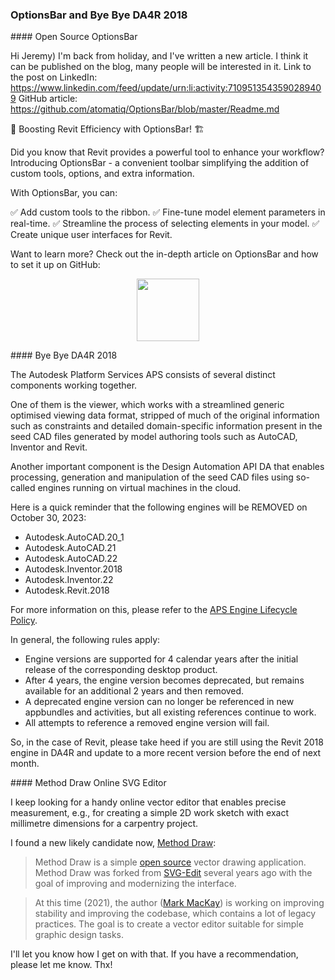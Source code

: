 <head>
<meta http-equiv="Content-Type" content="text/html; charset=utf-8">
<link rel="stylesheet" type="text/css" href="bc.css">
<script src="https://cdn.rawgit.com/google/code-prettify/master/loader/run_prettify.js" type="text/javascript"></script>
</head>

<!---

- OptionsBar
  From: Роман
  Hi Jeremy) I'm back from holiday, and I've written a new article. I think it can be published on the blog, many people will be interested in it.
  Link to the post on LinkedIn: https://www.linkedin.com/feed/update/urn:li:activity:7109513543590289409
  GitHub article: https://github.com/atomatiq/OptionsBar/blob/master/Readme.md
  Raman Karpovich
  Lead Developer
  http://www.atomatiq.io
  +48 517 989 812
  ATOMATIQ SP ZOO. ul. Zygmunta Vogla, 28, lok. 02.63, 02-963 Warsaw, Poland. NIP: 9512571785

- Lijuan Zhu: engines below will be REMOVED on 10/30/2023
  https://autodesk.slack.com/archives/C011QHANM8R/p1695262865665989

twitter:

 the @AutodeskRevit #RevitAPI #BIM @DynamoBIM @AutodeskAPS

&ndash; ...

linkedin:


#BIM #DynamoBIM #AutodeskAPS #Revit #API #IFC #SDK #Autodesk #AEC #adsk

the [Revit API discussion forum](http://forums.autodesk.com/t5/revit-api-forum/bd-p/160) thread

<center>
<img src="img/" alt="" title="" width="600"/>
<p style="font-size: 80%; font-style:italic"></p>
</center>

-->

### OptionsBar and Bye Bye DA4R 2018


####<a name="2"></a> Open Source OptionsBar


  Hi Jeremy) I'm back from holiday, and I've written a new article. I think it can be published on the blog, many people will be interested in it.
  Link to the post on LinkedIn: https://www.linkedin.com/feed/update/urn:li:activity:7109513543590289409
  GitHub article: https://github.com/atomatiq/OptionsBar/blob/master/Readme.md



🚀 Boosting Revit Efficiency with OptionsBar! 🏗️

Did you know that Revit provides a powerful tool to enhance your workflow? Introducing OptionsBar - a convenient toolbar simplifying the addition of custom tools, options, and extra information.

With OptionsBar, you can:

✅ Add custom tools to the ribbon.
✅ Fine-tune model element parameters in real-time.
✅ Streamline the process of selecting elements in your model.
✅ Create unique user interfaces for Revit.

Want to learn more? Check out the in-depth article on OptionsBar and how to set it up on GitHub:



<center>
<img src="img/.png" alt="" title="" width="100"/> <!-- Pixel Height: 588 Pixel Width: 1,336 -->
</center>

####<a name="3"></a> Bye Bye DA4R 2018

The Autodesk Platform Services APS consists of several distinct components working together.

One of them is the viewer, which works with a streamlined generic optimised viewing data format, stripped of much of the original information such as constraints and detailed domain-specific information present in the seed CAD files generated by model authoring tools such as AutoCAD, Inventor and Revit.

Another important component is the Design Automation API DA that enables processing, generation and manipulation of the seed CAD files using so-called engines running on virtual machines in the cloud.

Here is a quick reminder that the following engines will be REMOVED on October 30, 2023:

- Autodesk.AutoCAD.20_1
- Autodesk.AutoCAD.21
- Autodesk.AutoCAD.22
- Autodesk.Inventor.2018
- Autodesk.Inventor.22
- Autodesk.Revit.2018

For more information on this, please refer to
the [APS Engine Lifecycle Policy](https://aps.autodesk.com/en/docs/design-automation/v3/developers_guide/engine-lifecycle/).

In general, the following rules apply:

- Engine versions are supported for 4 calendar years after the initial release of the corresponding desktop product.
- After 4 years, the engine version becomes deprecated, but remains available for an additional 2 years and then removed.
- A deprecated engine version can no longer be referenced in new appbundles and activities, but all existing references continue to work.
- All attempts to reference a removed engine version will fail.

So, in the case of Revit, please take heed if you are still using the Revit 2018 engine in DA4R and update to a more recent version before the end of next month.

####<a name="4"></a> Method Draw Online SVG Editor

I keep looking for a handy online vector editor that enables precise measurement, e.g., for creating a simple 2D work sketch with exact millimetre dimensions for a carpentry project.

I found a new likely candidate now, [Method Draw](https://editor.method.ac):

> Method Draw is a simple <a href="https://github.com/methodofaction/Method-Draw">open source</a> vector drawing application. Method Draw was forked from <a href="https://github.com/SVG-Edit/svgedit">SVG-Edit</a> several years ago with the goal of improving and modernizing the interface.

> At this time (2021), the author (<a href="http://method.ac/writing">Mark MacKay</a>) is working on improving stability and improving the codebase, which contains a lot of legacy practices. The goal is to create a vector editor suitable for simple graphic design tasks.

I'll let you know how I get on with that.
If you have a recommendation, please let me know.
Thx!

